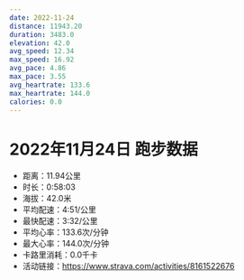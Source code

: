 ```yaml
---
date: 2022-11-24
distance: 11943.20
duration: 3483.0
elevation: 42.0
avg_speed: 12.34
max_speed: 16.92
avg_pace: 4.86
max_pace: 3.55
avg_heartrate: 133.6
max_heartrate: 144.0
calories: 0.0
---
```


# 2022年11月24日 跑步数据

- 距离：11.94公里
- 时长：0:58:03
- 海拔：42.0米
- 平均配速：4:51/公里
- 最快配速：3:32/公里
- 平均心率：133.6次/分钟
- 最大心率：144.0次/分钟
- 卡路里消耗：0.0千卡
- 活动链接：https://www.strava.com/activities/8161522676
